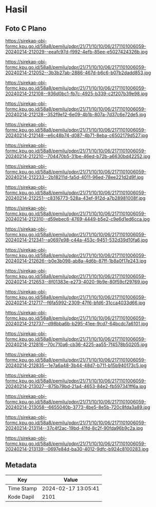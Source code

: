 # Hasil

## Foto C Plano

https://sirekap-obj-formc.kpu.go.id/58a8/pemilu/pdpr/21/71/10/10/06/2171101006059-20240214-212029--eeafc97d-f992-4efb-85ee-e5027424326b.jpg

https://sirekap-obj-formc.kpu.go.id/58a8/pemilu/pdpr/21/71/10/10/06/2171101006059-20240214-212052--3b3b27ab-2886-467d-b6c6-b07b2dadd853.jpg

https://sirekap-obj-formc.kpu.go.id/58a8/pemilu/pdpr/21/71/10/10/06/2171101006059-20240214-212108--936d0bc1-fb7c-4925-b339-c2f207b39e98.jpg

https://sirekap-obj-formc.kpu.go.id/58a8/pemilu/pdpr/21/71/10/10/06/2171101006059-20240214-212128--352f9e12-6e09-4b1b-807a-7d37c6e72de5.jpg

https://sirekap-obj-formc.kpu.go.id/58a8/pemilu/pdpr/21/71/10/10/06/2171101006059-20240214-212148--e6c48b74-d087-4b71-8eba-c6502179d527.jpg

https://sirekap-obj-formc.kpu.go.id/58a8/pemilu/pdpr/21/71/10/10/06/2171101006059-20240214-212210--704470b5-31be-46ed-b72b-a6630bd42252.jpg

https://sirekap-obj-formc.kpu.go.id/58a8/pemilu/pdpr/21/71/10/10/06/2171101006059-20240214-212233--2b18211d-fa5d-4011-96ed-78ee221d2d9f.jpg

https://sirekap-obj-formc.kpu.go.id/58a8/pemilu/pdpr/21/71/10/10/06/2171101006059-20240214-212251--c8316773-528a-43ef-912d-a7b28981008f.jpg

https://sirekap-obj-formc.kpu.go.id/58a8/pemilu/pdpr/21/71/10/10/06/2171101006059-20240214-212310--d59ebec6-4769-4449-b5e2-c9e6d1ed6cca.jpg

https://sirekap-obj-formc.kpu.go.id/58a8/pemilu/pdpr/21/71/10/10/06/2171101006059-20240214-212341--a0697e98-c44a-453c-9451-532d39d10fa6.jpg

https://sirekap-obj-formc.kpu.go.id/58a8/pemilu/pdpr/21/71/10/10/06/2171101006059-20240214-212626--b0e3b098-ab8a-4d6b-87ff-1b8a0f17e243.jpg

https://sirekap-obj-formc.kpu.go.id/58a8/pemilu/pdpr/21/71/10/10/06/2171101006059-20240214-212653--8f01383e-e273-4020-9b9e-80f59cf29769.jpg

https://sirekap-obj-formc.kpu.go.id/58a8/pemilu/pdpr/21/71/10/10/06/2171101006059-20240214-212717--f6fa5992-2309-47f6-bfd6-31cca4033d66.jpg

https://sirekap-obj-formc.kpu.go.id/58a8/pemilu/pdpr/21/71/10/10/06/2171101006059-20240214-212737--d98bba6b-b295-41ee-9cd7-64bcdc7a6101.jpg

https://sirekap-obj-formc.kpu.go.id/58a8/pemilu/pdpr/21/71/10/10/06/2171101006059-20240214-212816--70c710a6-cb36-4225-aa55-7f4578b50205.jpg

https://sirekap-obj-formc.kpu.go.id/58a8/pemilu/pdpr/21/71/10/10/06/2171101006059-20240214-212835--1e7a6a48-3b44-48d7-b711-b15b940173c5.jpg

https://sirekap-obj-formc.kpu.go.id/58a8/pemilu/pdpr/21/71/10/10/06/2171101006059-20240214-213027--875b79bd-21a4-4653-84e2-fb597341ff6a.jpg

https://sirekap-obj-formc.kpu.go.id/58a8/pemilu/pdpr/21/71/10/10/06/2171101006059-20240214-213058--6655040b-3773-4be5-8e5b-720c8fda3a89.jpg

https://sirekap-obj-formc.kpu.go.id/58a8/pemilu/pdpr/21/71/10/10/06/2171101006059-20240214-213114--37c4f2ac-19bd-41fd-8c2f-90fda96b9c2a.jpg

https://sirekap-obj-formc.kpu.go.id/58a8/pemilu/pdpr/21/71/10/10/06/2171101006059-20240214-213139--0697e84d-ba30-4012-9dfc-b924c8100283.jpg


## Metadata

| Key        | Value               |
| ---------- | ------------------- |
| Time Stamp | 2024-02-17 13:05:41 |
| Kode Dapil | 2101                |




